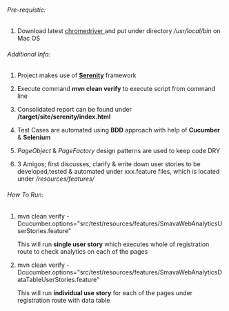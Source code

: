 ######  Pre-requistic:

1. Download latest [ chromedriver ]( https://sites.google.com/a/chromium.org/chromedriver/downloads ) and put under directory */usr/local/bin* on Mac OS


###### Additional Info:

1. Project makes use of [**Serenity**]( https://github.com/serenity-bdd/serenity-core ) framework

2. Execute command **mvn clean verify** to execute script from command line

3. Consolidated report can be found under  **/target/site/serenity/index.html**

4. Test Cases are automated using **BDD** approach with help of **Cucumber** & **Selenium**

5. *PageObject* & *PageFactory* design patterns are used to keep code DRY

6. 3 Amigos; first discusses, clarify & write down user stories to be developed,tested & automated under xxx.feature files, which is located under */resources/features/*


###### How To Run:

1. mvn clean verify -Dcucumber.options="src/test/resources/features/SmavaWebAnalyticsUserStories.feature"

   This will run **single user story** which executes whole of registration route to check analytics on each of the pages 


2. mvn clean verify -Dcucumber.options="src/test/resources/features/SmavaWebAnalyticsDataTableUserStories.feature"

   This will run **individual use story** for each of the pages under registration route with data table